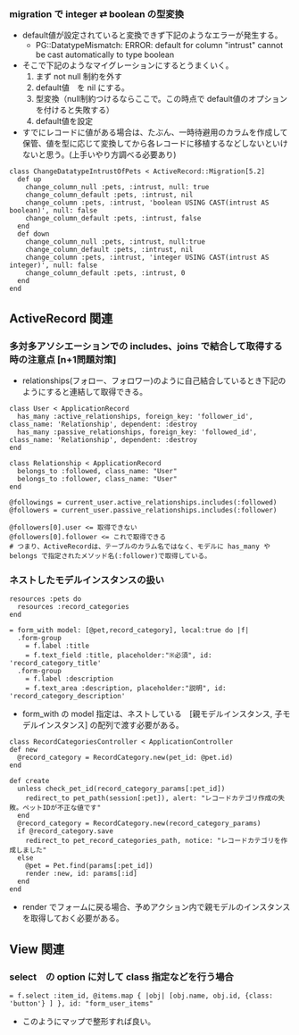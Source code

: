 ### migration で integer ⇄ boolean の型変換
- default値が設定されていると変換できず下記のようなエラーが発生する。
  - PG::DatatypeMismatch: ERROR:  default for column "intrust" cannot be cast automatically to type boolean
- そこで下記のようなマイグレーションにするとうまくいく。
  1. まず not null 制約を外す
  2. default値　を nil にする。
  3. 型変換（null制約つけるならここで。この時点で default値のオプションを付けると失敗する）
  4. default値を設定
- すでにレコードに値がある場合は、たぶん、一時待避用のカラムを作成して保管、値を型に応じて変換してから各レコードに移植するなどしないといけないと思う。(上手いやり方調べる必要あり)

```
class ChangeDatatypeIntrustOfPets < ActiveRecord::Migration[5.2]
  def up
    change_column_null :pets, :intrust, null: true
    change_column_default :pets, :intrust, nil
    change_column :pets, :intrust, 'boolean USING CAST(intrust AS boolean)', null: false
    change_column_default :pets, :intrust, false
  end
  def down
    change_column_null :pets, :intrust, null:true
    change_column_default :pets, :intrust, nil
    change_column :pets, :intrust, 'integer USING CAST(intrust AS integer)', null: false
    change_column_default :pets, :intrust, 0
  end
end
```

## ActiveRecord 関連
### 多対多アソシエーションでの includes、joins で結合して取得する時の注意点 [n+1問題対策]
- relationships(フォロー、フォロワー)のように自己結合しているとき下記のようにすると連結して取得できる。


```
class User < ApplicationRecord
  has_many :active_relationships, foreign_key: 'follower_id', class_name: 'Relationship', dependent: :destroy
  has_many :passive_relationships, foreign_key: 'followed_id', class_name: 'Relationship', dependent: :destroy
end

class Relationship < ApplicationRecord
  belongs_to :followed, class_name: "User"
  belongs_to :follower, class_name: "User"
end
```

```
@followings = current_user.active_relationships.includes(:followed)
@followers = current_user.passive_relationships.includes(:follower)

@followers[0].user <= 取得できない
@followers[0].follower <= これで取得できる
# つまり、ActiveRecordは、テーブルのカラム名ではなく、モデルに has_many や belongs で指定されたメソッド名(:follower)で取得している。
```

### ネストしたモデルインスタンスの扱い
```
resources :pets do
  resources :record_categories
end
```

```
= form_with model: [@pet,record_category], local:true do |f|
  .form-group
    = f.label :title
    = f.text_field :title, placeholder:"※必須", id: 'record_category_title'
  .form-group
    = f.label :description
    = f.text_area :description, placeholder:"説明", id: 'record_category_description'
```
- form_with の model 指定は、ネストしている　[親モデルインスタンス, 子モデルインスタンス] の配列で渡す必要がある。

```
class RecordCategoriesController < ApplicationController
def new
  @record_category = RecordCategory.new(pet_id: @pet.id)
end

def create
  unless check_pet_id(record_category_params[:pet_id])
    redirect_to pet_path(session[:pet]), alert: "レコードカテゴリ作成の失敗。ペットIDが不正な値です"
  end
  @record_category = RecordCategory.new(record_category_params)
  if @record_category.save
    redirect_to pet_record_categories_path, notice: "レコードカテゴリを作成しました"
  else
    @pet = Pet.find(params[:pet_id])
    render :new, id: params[:id]
  end
end
```
- render でフォームに戻る場合、予めアクション内で親モデルのインスタンスを取得しておく必要がある。

## View 関連
### select　の option に対して class 指定などを行う場合
```
= f.select :item_id, @items.map { |obj| [obj.name, obj.id, {class: 'button'} ] }, id: "form_user_items"
```
- このようにマップで整形すれば良い。
